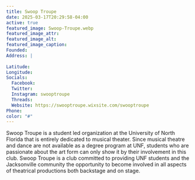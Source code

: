 ```yaml
---
title: Swoop Troupe
date: 2025-03-17T20:29:58-04:00
active: true
featured_image: Swoop-Troupe.webp
featured_image_attr: 
featured_image_alt: 
featured_image_caption: 
Founded: 
Address: |
    
Latitude: 
Longitude: 
Socials: 
  Facebook: 
  Twitter: 
  Instagram: swooptroupe
  Threads:
  Website: https://swooptroupe.wixsite.com/swooptroupe
Phone: 	
color: "#"
---
```

Swoop Troupe is a student led organization at the University of North Florida that is entirely dedicated to musical theater. Since musical theatre and dance are not available as a degree program at UNF, students who are passionate about the art form can only show it by their involvement in this club. Swoop Troupe is a club committed to providing UNF students and the Jacksonville community the opportunity to become involved in all aspects of theatrical productions both backstage and on stage.
